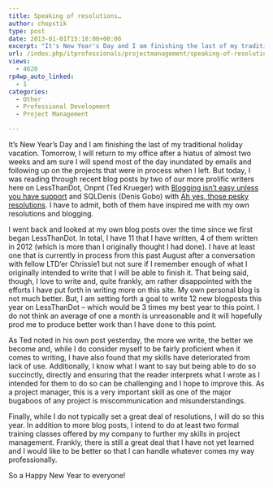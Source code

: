 ```yaml
---
title: Speaking of resolutions…
author: chopstik
type: post
date: 2013-01-01T15:18:00+00:00
excerpt: "It's New Year's Day and I am finishing the last of my traditional holiday vacation. Tomorrow, I will return to my office after a hiatus of almost two weeks and am sure I will spend most of the day inundated by emails and following up on the projects tha&hellip;"
url: /index.php/itprofessionals/projectmanagement/speaking-of-resolutions/
views:
  - 4620
rp4wp_auto_linked:
  - 1
categories:
  - Other
  - Professional Development
  - Project Management

---
```

It&#8217;s New Year&#8217;s Day and I am finishing the last of my traditional holiday vacation. Tomorrow, I will return to my office after a hiatus of almost two weeks and am sure I will spend most of the day inundated by emails and following up on the projects that were in process when I left. But today, I was reading through recent blog posts by two of our more prolific writers here on LessThanDot, Onpnt (Ted Krueger) with [Blogging isn&#8217;t easy unless you have support][1] and SQLDenis (Denis Gobo) with [Ah yes, those pesky resolutions][2]. I have to admit, both of them have inspired me with my own resolutions and blogging.

I went back and looked at my own blog posts over the time since we first began LessThanDot. In total, I have 11 that I have written, 4 of them written in 2012 (which is more than I originally thought I had done). I have at least one that is currently in process from this past August after a conversation with fellow LTD&#8217;er Chrissie1 but not sure if I remember enough of what I originally intended to write that I will be able to finish it. That being said, though, I love to write and, quite frankly, am rather disappointed with the efforts I have put forth in writing more on this site. My own personal blog is not much better. But, I am setting forth a goal to write 12 new blogposts this year on LessThanDot &#8211; which would be 3 times my best year to this point. I do not think an average of one a month is unreasonable and it will hopefully prod me to produce better work than I have done to this point.

As Ted noted in his own post yesterday, the more we write, the better we become and, while I do consider myself to be fairly proficient when it comes to writing, I have also found that my skills have deteriorated from lack of use. Additionally, I know what I want to say but being able to do so succinctly, directly and ensuring that the reader interprets what I wrote as I intended for them to do so can be challenging and I hope to improve this. As a project manager, this is a very important skill as one of the major bugaboos of any project is miscommunication and misunderstandings.

Finally, while I do not typically set a great deal of resolutions, I will do so this year. In addition to more blog posts, I intend to do at least two formal training classes offered by my company to further my skills in project management. Frankly, there is still a great deal that I have not yet learned and I would like to be better so that I can handle whatever comes my way professionally.

So a Happy New Year to everyone!

 [1]: /index.php/ITProfessionals/consulting/blogging-isn-t-easy-unless
 [2]: /index.php/ITProfessionals/ProfessionalDevelopment/ah-yes-those-pesky-resolutions